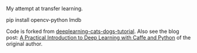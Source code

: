 My attempt at transfer learning.

pip install opencv-python lmdb

Code is forked from [deeplearning-cats-dogs-tutorial](https://github.com/adilmoujahid/deeplearning-cats-dogs-tutorial).
Also see the blog post: [A Practical Introduction to Deep Learning with Caffe and Python](http://adilmoujahid.com/posts/2016/06/introduction-deep-learning-python-caffe/)
of the original author.
